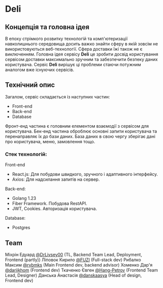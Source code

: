 # Deli

## Концепція та головна ідея

В епоху стрімкого розвитку технологій та комп'ютеризації навколишнього середовища досить важко знайти сферу в якій зовсім не використовуються веб-технології. Сфера доставки їжі також не є виключенням. Головна ідея сервісу **Deli** це зробити досвід користування сервісом доставки максимально зручним та забезпечити безпеку даних користувача. Сервіс **Deli** вирішує ці проблеми стаючи потужним аналогом вже існуючих сервісів.

## Технічний опис

Загалом, сервіс складається із наступних частин:
* Front-end
* Back-end
* Database

Фронт-енд частина є головним елементом взаємодії з сервісом для користувача. Бек-енд частина оброблює основні запити користувача та перенаправляє їх до бази даних. База даних в свою чергу зберігає дані про користувача, меню, замовлення тощо.

### Стек технологій:
Front-end

* React.js: Для побудови швидкого, зручного і адаптивного інтерфейсу.
* Axios: Для надсилання запитів на сервер.

Back-end:

* Golang 1.23
* Fiber Framework. Побудова RestAPI.
* JWT, Cookies. Авторизація користувача.

Database:

* Postgres

## Team
Міхрін Едуард [@DrLivsey00](https://github.com/DrLivsey00) (TL, Backend Team Lead, Deployment, Frontend (partly))
Ліповок Кирило [@FUZI](https://github.com/FUZIR) (Full-stack dev)
Рибалко Максим [@rybmks](https://github.com/rybmks) (Main Frontend dev, backend advisor)
Хоменко Дар'я [@dariikhom](https://github.com/dariikhom)  (Frontend dev)
Ткаченко Євген [@Hang-Petrov](https://github.com/Hang-Petrov) (Frontend Team Lead, Designer)
Данська Анастасія [@danskaasya](https://github.com/Hang-Petrov) (Head of design, Frontend dev)

